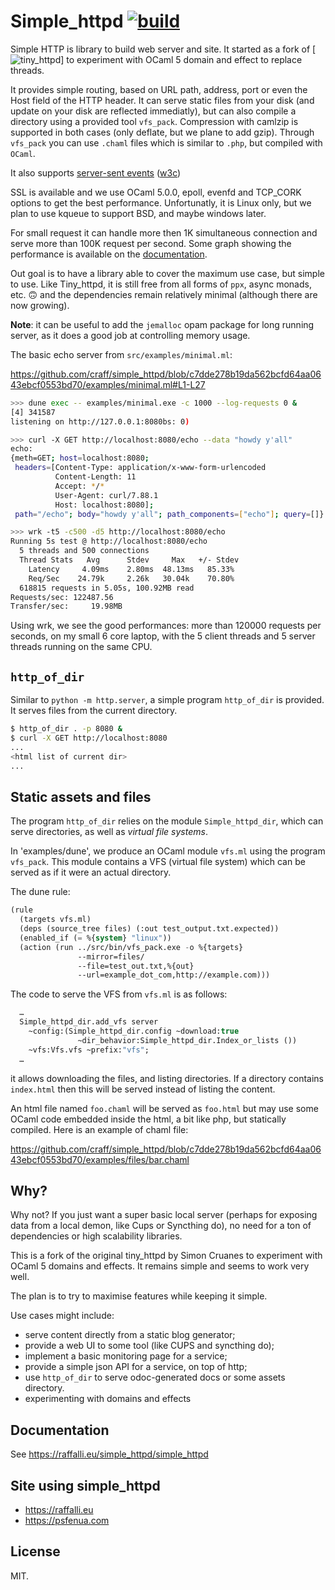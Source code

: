 # Simple_httpd [![build](https://github.com/craff/simple_httpd/workflows/build/badge.svg)](https://github.com/craff/simple_httpd/actions)

Simple HTTP is library to build web server and site.  It started as a fork of
[![tiny_httpd](https://github.com/c-cube/tiny_httpd)] to experiment with OCaml
5 domain and effect to replace threads.

It provides simple routing, based on URL path, address, port or even the Host
field of the HTTP header. It can serve static files from your disk (and update
on your disk are reflected immediatly), but can also compile a directory using
a provided tool `vfs_pack`. Compression with camlzip is supported in both
cases (only deflate, but we plane to add gzip). Through `vfs_pack` you can use
`.chaml` files which is similar to `.php`, but compiled with `OCaml`.

It also supports [server-sent events](https://developer.mozilla.org/en-US/docs/Web/API/Server-sent_events/Using_server-sent_events)
([w3c](https://html.spec.whatwg.org/multipage/server-sent-events.html#event-stream-interpretation))

SSL is available and we use OCaml 5.0.0, epoll, evenfd and TCP_CORK options to
get the best performance. Unfortunatly, it is Linux only, but we plan to use
kqueue to support BSD, and maybe windows later.

For small request it can handle more then 1K simultaneous connection and serve
more than 100K request per second. Some graph showing the performance is
available on the [documentation](https://raffalli.eu/simple_httpd).

Out goal is to have a library able to cover the maximum use case, but simple
to use. Like Tiny_httpd, it is
still free from all forms of `ppx`, async monads, etc. 🙃 and the dependencies
remain relatively minimal (although there are now growing).

**Note**: it can be useful to add the `jemalloc` opam package for long running
server, as it does a good job at controlling memory usage.

The basic echo server from `src/examples/minimal.ml`:

https://github.com/craff/simple_httpd/blob/c7dde278b19da562bcfd64aa0643ebcf0553bd70/examples/minimal.ml#L1-L27

```sh
>>> dune exec -- examples/minimal.exe -c 1000 --log-requests 0 &
[4] 341587
listening on http://127.0.0.1:8080bs: 0)

>>> curl -X GET http://localhost:8080/echo --data "howdy y'all"
echo:
{meth=GET; host=localhost:8080;
 headers=[Content-Type: application/x-www-form-urlencoded
          Content-Length: 11
          Accept: */*
          User-Agent: curl/7.88.1
          Host: localhost:8080];
 path="/echo"; body="howdy y'all"; path_components=["echo"]; query=[]}

>>> wrk -t5 -c500 -d5 http://localhost:8080/echo
Running 5s test @ http://localhost:8080/echo
  5 threads and 500 connections
  Thread Stats   Avg      Stdev     Max   +/- Stdev
    Latency     4.09ms    2.80ms  48.13ms   85.33%
    Req/Sec    24.79k     2.26k   30.04k    70.80%
  618815 requests in 5.05s, 100.92MB read
Requests/sec: 122487.56
Transfer/sec:     19.98MB
```
Using wrk, we see the good performances: more than 120000 requests per seconds, on
my small 6 core laptop, with the 5 client threads and 5 server threads running
on the same CPU.

## `http_of_dir`

Similar to `python -m http.server`, a simple program `http_of_dir` is provided.
It serves files from the current directory.

```sh
$ http_of_dir . -p 8080 &
$ curl -X GET http://localhost:8080
...
<html list of current dir>
...

```

## Static assets and files

The program `http_of_dir` relies on the module `Simple_httpd_dir`, which
can serve directories, as well as _virtual file systems_.

In 'examples/dune', we produce an OCaml module `vfs.ml` using
the program `vfs_pack`.  This module contains a VFS (virtual file
system) which can be served as if it were an actual directory.

The dune rule:

```lisp
(rule
  (targets vfs.ml)
  (deps (source_tree files) (:out test_output.txt.expected))
  (enabled_if (= %{system} "linux"))
  (action (run ../src/bin/vfs_pack.exe -o %{targets}
               --mirror=files/
               --file=test_out.txt,%{out}
               --url=example_dot_com,http://example.com)))
```

The code to serve the VFS from `vfs.ml` is as follows:

```ocaml
  …
  Simple_httpd_dir.add_vfs server
    ~config:(Simple_httpd_dir.config ~download:true
               ~dir_behavior:Simple_httpd_dir.Index_or_lists ())
    ~vfs:Vfs.vfs ~prefix:"vfs";
  …
```

it allows downloading the files, and listing directories.
If a directory contains `index.html` then this will be served
instead of listing the content.

An html file named `foo.chaml` will be served as `foo.html` but may use some OCaml
code embedded inside the html, a bit like php, but statically compiled. Here
is an example of chaml file:

https://github.com/craff/simple_httpd/blob/c7dde278b19da562bcfd64aa0643ebcf0553bd70/examples/files/bar.chaml

## Why?

Why not? If you just want a super basic local server (perhaps for exposing
data from a local demon, like Cups or Syncthing do), no need for a ton of
dependencies or high scalability libraries.

This is a fork of the original tiny_httpd by Simon Cruanes to experiment with
OCaml 5 domains and effects. It remains simple and seems to work very well.

The plan is to try to maximise features while keeping it simple.

Use cases might include:

- serve content directly from a static blog generator;
- provide a web UI to some tool (like CUPS and syncthing do);
- implement a basic monitoring page for a service;
- provide a simple json API for a service, on top of http;
- use `http_of_dir` to serve odoc-generated docs or some assets directory.
- experimenting with domains and effects

## Documentation

See https://raffalli.eu/simple_httpd/simple_httpd

## Site using simple_httpd

- https://raffalli.eu
- https://psfenua.com

## License

MIT.
